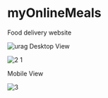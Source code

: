 # myOnlineMeals
Food delivery website

![urag](https://user-images.githubusercontent.com/64066950/94228990-e20e2880-ff1b-11ea-84df-5891f045e1fc.png)
Desktop View

![2 1](https://user-images.githubusercontent.com/64066950/94230425-8ba2e900-ff1f-11ea-92ee-29a1f7c97eab.png)


Mobile View

![3](https://user-images.githubusercontent.com/64066950/94235872-e5101580-ff29-11ea-8ce5-d63fc0ed2576.jpg)


